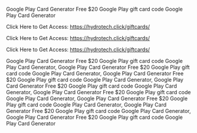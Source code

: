 Google Play Card Generator Free $20 Google Play gift card code Google Play Card Generator

Click Here to Get Access: https://hydrotech.click/giftcards/

Click Here to Get Access: https://hydrotech.click/giftcards/

Click Here to Get Access: https://hydrotech.click/giftcards/

Google Play Card Generator Free $20 Google Play gift card code Google Play Card Generator, Google Play Card Generator Free $20 Google Play gift card code Google Play Card Generator, Google Play Card Generator Free $20 Google Play gift card code Google Play Card Generator, Google Play Card Generator Free $20 Google Play gift card code Google Play Card Generator, Google Play Card Generator Free $20 Google Play gift card code Google Play Card Generator, Google Play Card Generator Free $20 Google Play gift card code Google Play Card Generator, Google Play Card Generator Free $20 Google Play gift card code Google Play Card Generator, Google Play Card Generator Free $20 Google Play gift card code Google Play Card Generator
